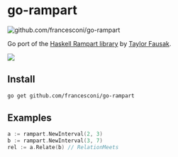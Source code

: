 # go-rampart

![github.com/francesconi/go-rampart](https://github.com/francesconi/go-rampart/workflows/test/badge.svg)

Go port of the [Haskell Rampart library](https://github.com/tfausak/rampart) by [Taylor Fausak](https://taylor.fausak.me/2020/03/13/relate-intervals-with-rampart).

![][interval relations]

## Install

```sh
go get github.com/francesconi/go-rampart
```

## Examples

```go
a := rampart.NewInterval(2, 3)
b := rampart.NewInterval(3, 7)
rel := a.Relate(b) // RelationMeets
```

[interval relations]: ./docs/interval-relations.svg
